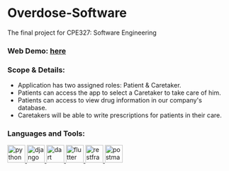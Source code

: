 # Overdose-Software
 The final project for CPE327: Software Engineering

<h3 align="left">Web Demo: <a href="https://weatherreporto.pythonanywhere.com/">here</a></h3>

<h3 align="left">Scope & Details:</h3>

 * Application has two assigned roles: Patient & Caretaker.
 * Patients can access the app to select a Caretaker to take care of him.
 * Patients can access to view drug information in our company's database.
 * Caretakers will be able to write prescriptions for patients in their care.


<h3 align="left">Languages and Tools:</h3>
<p align="left"> 
<a href="https://www.python.org/" target="_blank" rel="noreferrer"> <img src="https://upload.wikimedia.org/wikipedia/commons/thumb/c/c3/Python-logo-notext.svg/1200px-Python-logo-notext.svg.png" alt="python" width="40" height="40"/> </a> 
<a href="https://www.djangoproject.com/" target="_blank" rel="noreferrer"> <img src="https://cdn.worldvectorlogo.com/logos/django.svg" alt="django" width="40" height="40"/> </a> 
<a href="https://dart.dev/" target="_blank" rel="noreferrer"> <img src="https://upload.wikimedia.org/wikipedia/commons/c/c6/Dart_logo.png" alt="dart" width="40" height="40"/> </a>
<a href="https://flutter.dev" target="_blank" rel="noreferrer"> <img src="https://www.vectorlogo.zone/logos/flutterio/flutterio-icon.svg" alt="flutter" width="40" height="40"/> </a>
<a href="https://www.django-rest-framework.org/" target="_blank" rel="noreferrer"> <img src="https://www.flowgear.net/wp-content/uploads/2019/03/Rest-API-Large.png" alt="restframework" width="40" height="40"/> </a> 
<a href="https://www.postman.com/" target="_blank" rel="noreferrer"> <img src="https://res.cloudinary.com/postman/image/upload/t_team_logo/v1629869194/team/2893aede23f01bfcbd2319326bc96a6ed0524eba759745ed6d73405a3a8b67a8" alt="postman" width="40" height="40"/> </a>
</p>
